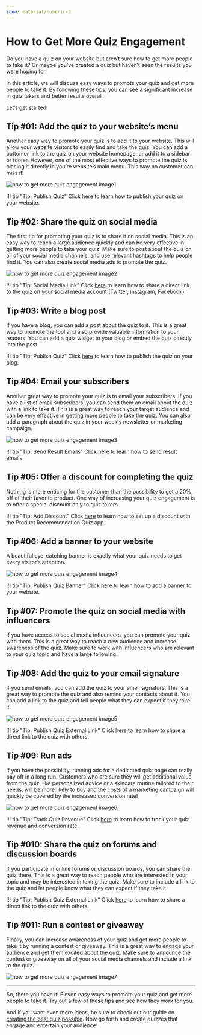 ```yaml
---
icon: material/numeric-3
---
```


# How to Get More Quiz Engagement


Do you have a quiz on your website but aren’t sure how to get more people to take it? Or maybe you’ve created a quiz but haven’t seen the results you were hoping for. 

In this article, we will discuss easy ways to promote your quiz and get more people to take it. By following these tips, you can see a significant increase in quiz takers and better results overall. 

Let’s get started!

## Tip #01: Add the quiz to your website’s menu

Another easy way to promote your quiz is to add it to your website. This will allow your website visitors to easily find and take the quiz. You can add a button or link to the quiz on your website homepage, or add it to a sidebar or footer. However, one of the most effective ways to promote the quiz is placing it directly in you’re website’s main menu. This way no customer can miss it!

![how to get more quiz engagement image1](https://revenuehunt.com/wp-content/uploads/2022/03/Screenshot-2022-03-31-155833-1024x536.png)

!!! tip "Tip: Publish Quiz"
    Click [here](/how-to-guides/publish-quiz/) to learn how to publish your quiz on your website.

## Tip #02: Share the quiz on social media
The first tip for promoting your quiz is to share it on social media. This is an easy way to reach a large audience quickly and can be very effective in getting more people to take your quiz. Make sure to post about the quiz on all of your social media channels, and use relevant hashtags to help people find it. You can also create social media ads to promote the quiz.

![how to get more quiz engagement image2](https://revenuehunt.com/wp-content/uploads/2022/04/Inked1C7F6839-801C-4815-8A57-206256180FAA_LI-601x1024.jpg)


!!! tip "Tip: Social Media Link"
    Click [here](/how-to-guides/publish-quiz-external-link/) to learn how to share a direct link to the quiz on your social media account (Twitter, Instagram, Facebook).

## Tip #03: Write a blog post

If you have a blog, you can add a post about the quiz to it. This is a great way to promote the tool and also provide valuable information to your readers. You can add a quiz widget to your blog or embed the quiz directly into the post.

!!! tip "Tip: Publish Quiz"
    Click [here](/how-to-guides/publish-quiz/) to learn how to publish the quiz on your blog.

## Tip #04: Email your subscribers

Another great way to promote your quiz is to email your subscribers. If you have a list of email subscribers, you can send them an email about the quiz with a link to take it. This is a great way to reach your target audience and can be very effective in getting more people to take the quiz. You can also add a paragraph about the quiz in your weekly newsletter or marketing campaign.

![how to get more quiz engagement image3](https://revenuehunt.com/wp-content/uploads/2022/04/Pink-Minimalist-Fashion-Email-Newsletter-724x1024.png)

!!! tip "Tip: Send Result Emails"
    Click [here](/how-to-guides/send-result-emails/) to learn how to send result emails.


## Tip #05: Offer a discount for completing the quiz

Nothing is more enticing for the customer than the possibility to get a 20% off of their favorite product. One way of increasing your quiz engagement is to offer a special discount only to quiz takers.

!!! tip "Tip: Add Discount"
    Click [here](/how-to-guides/add-discount/) to learn how to set up a discount with the Product Recommendation Quiz app.

## Tip #06: Add a banner to your website

A beautiful eye-catching banner is exactly what your quiz needs to get every visitor’s attention.

![how to get more quiz engagement image4](https://revenuehunt.com/wp-content/uploads/2021/09/PIC1-UN_DID_Blurred-1024x536.png)

!!! tip "Tip: Publish Quiz Banner"
    Click [here](/how-to-guides/publish-quiz-link/#link-popup-as-take-the-quiz-button/) to learn how to add a banner to your website.

## Tip #07: Promote the quiz on social media with influencers

If you have access to social media influencers, you can promote your quiz with them. This is a great way to reach a new audience and increase awareness of the quiz. Make sure to work with influencers who are relevant to your quiz topic and have a large following.

## Tip #08: Add the quiz to your email signature

If you send emails, you can add the quiz to your email signature. This is a great way to promote the quiz and also remind your contacts about it. You can add a link to the quiz and tell people what they can expect if they take it.

![how to get more quiz engagement image5](https://revenuehunt.com/wp-content/uploads/2022/03/Green-Feminine-Fashion-Designer-Email-Signature.png)


!!! tip "Tip: Publish Quiz External Link"
    Click [here](/how-to-guides/publish-quiz-external-link/) to learn how to share a direct link to the quiz with others.

## Tip #09: Run ads

If you have the possibility, running ads for a dedicated quiz page can really pay off in a long run. Customers who are sure they will get additional value from the quiz, like personalized advice or a skincare routine tailored to their needs, will be more likely to buy and the costs of a marketing campaign will quickly be covered by the increased conversion rate!

![how to get more quiz engagement image6](https://revenuehunt.com/wp-content/uploads/2022/03/Pink-Modern-Valentines-Day-Special-Price-Promotion-Facebook-Ad-768x402.png)


!!! tip "Tip: Track Quiz Revenue"
    Click [here](/how-to-guides/track-quiz-revenue/) to learn how to track your quiz revenue and conversion rate.

## Tip #010: Share the quiz on forums and discussion boards

If you participate in online forums or discussion boards, you can share the quiz there. This is a great way to reach people who are interested in your topic and may be interested in taking the quiz. Make sure to include a link to the quiz and let people know what they can expect if they take it.

!!! tip "Tip: Publish Quiz External Link"
    Click [here](/how-to-guides/publish-quiz-external-link/ ) to learn how to share a direct link to the quiz with others.

## Tip #011: Run a contest or giveaway

Finally, you can increase awareness of your quiz and get more people to take it by running a contest or giveaway. This is a great way to engage your audience and get them excited about the quiz. Make sure to announce the contest or giveaway on all of your social media channels and include a link to the quiz.

![how to get more quiz engagement image7](https://revenuehunt.com/wp-content/uploads/2022/03/Pink-Minimalist-Abstract-Giveaway-Time-Instagram-Post-300x300.png)

---

So, there you have it! Eleven easy ways to promote your quiz and get more people to take it. Try out a few of these tips and see how they work for you. 

And if you want even more ideas, be sure to check out our guide on [creating the best quiz possible](/customer-success/how-to-build-succesful-quiz.md). Now go forth and create quizzes that engage and entertain your audience!






